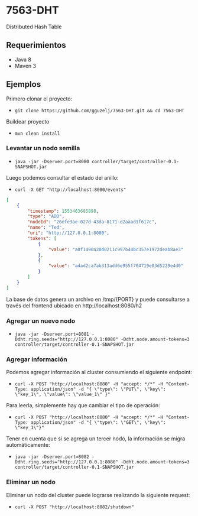 # 7563-DHT
Distributed Hash Table

## Requerimientos

- Java 8
- Maven 3

## Ejemplos

Primero clonar el proyecto:

- `git clone https://github.com/gguzelj/7563-DHT.git && cd 7563-DHT`

Buildear proyecto

- `mvn clean install`

### Levantar un nodo semilla

- `java -jar -Dserver.port=8080 controller/target/controller-0.1-SNAPSHOT.jar`

Luego podemos consultar el estado del anillo:

- `curl -X GET "http://localhost:8080/events"`

```json
[
    {
        "timestamp": 1553463685898,
        "type": "ADD",
        "nodeId": "26efe3ae-027d-43da-8171-d2aaad1f617c",
        "name": "Ted",
        "uri": "http://127.0.0.1:8080",
        "tokens": [
            {
                "value": "a0f1490a20d0211c997b44bc357e1972deab8ae3"
            },
            {
                "value": "adad2ca7ab313add6e955f704719e03d5229e4d0"
            }
        ]
    }
]
```

La base de datos genera un archivo en /tmp/{PORT} y puede consultarse a través del frontend ubicado en http://localhost:8080/h2
 
### Agregar un nuevo nodo

- `java -jar -Dserver.port=8081 -Ddht.ring.seeds="http://127.0.0.1:8080" -Ddht.node.amount-tokens=3 controller/target/controller-0.1-SNAPSHOT.jar`


### Agregar información

Podemos agregar información al cluster consumiendo el siguiente endpoint:

- `curl -X POST "http://localhost:8080" -H "accept: */*" -H "Content-Type: application/json" -d "{ \"type\": \"PUT\", \"key\": \"key_1\", \"value\": \"value_1\" }"`

Para leerla, simplemente hay que cambiar el tipo de operación:

- `curl -X POST "http://localhost:8080" -H "accept: */*" -H "Content-Type: application/json" -d "{ \"type\": \"GET\", \"key\": \"key_1\"}"`

Tener en cuenta que si se agrega un tercer nodo, la información se migra automáticamente:

- `java -jar -Dserver.port=8082 -Ddht.ring.seeds="http://127.0.0.1:8080" -Ddht.node.amount-tokens=3 controller/target/controller-0.1-SNAPSHOT.jar`

### Eliminar un nodo

Eliminar un nodo del cluster puede lograrse realizando la siguiente request:

- `curl -X POST "http://localhost:8082/shutdown"`

 
